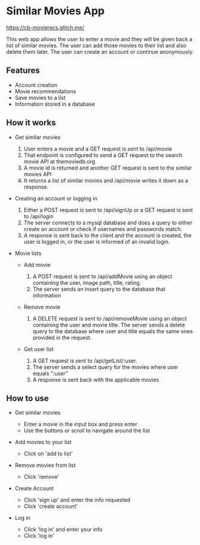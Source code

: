 # Similar Movies App

https://cb-movierecs.glitch.me/

This web app allows the user to enter a movie and they will be given
back a list of similar movies. The user can add those movies to their
list and also delete them later. The user can create an account or
continue anonymously.

## Features

* Account creation
* Movie recommendations
* Save movies to a list
* Information stored in a database

## How it works

* Get similar movies
    1. User enters a movie and a GET request is sent to /api/movie
    2. That endpoint is configured to send a GET request to the search movie API at themoviedb.org
    3. A movie id is returned and another GET request is sent to the similar movies API
    4. It returns a list of similar movies and /api/movie writes it down as a response.

* Creating an account or logging in
    1. Either a POST request is sent to /api/signUp or a GET request is sent to /api/login
    2. The server connects to a mysql database and does a query to either create an account or check if usernames and passwords match.
    3. A response is sent back to the client and the account is created, the user is logged in, or the user is informed of an invalid login.

* Movie lists
    * Add movie
        1. A POST request is sent to /api/addMovie using an object containing the user, image path, title, rating.
        2. The server sends an insert query to the database that information

    * Remove movie
        1. A DELETE request is sent to /api/removeMovie using an object containing the user and movie title.
        The server sends a delete query to the database where user and title equals the same ones provided in the request.

    * Get user list
        1. A GET request is sent to /api/getList/:user.
        2. The server sends a select query for the movies where user equals ":user"
        3. A response is sent back with the applicable movies

## How to use

* Get similar movies
    * Enter a movie in the input box and press enter
    * Use the buttons or scroll to navigate around the list

* Add movies to your list
    * Click on 'add to list'

* Remove movies from list
    * Click 'remove'

* Create Account
    * Click 'sign up' and enter the info requested
    * Click 'create account'

* Log in
    * Click 'log in' and enter your info
    * Click 'log in'
